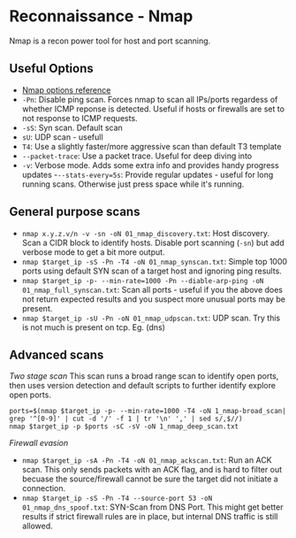 # Reconnaissance - Nmap

Nmap is a recon power tool for host and port scanning.

## Useful Options

- [Nmap options reference](https://nmap.org/book/man-briefoptions.html)
- `-Pn`: Disable ping scan. Forces nmap to scan all IPs/ports regardess of whether ICMP reponse is detected. Useful if hosts or firewalls are set to not response to ICMP requests.
- `-sS`: Syn scan. Default scan 
- `sU`: UDP scan - usefull 
- `T4`: Use a slightly faster/more aggressive scan than default T3 template
- `--packet-trace`: Use a packet trace. Useful for deep diving into 
- `-v`: Verbose mode. Adds some extra info and provides handy progress updates
-`--stats-every=5s`: Provide regular updates - useful for long running scans. Otherwise just press space while it's running.

## General purpose scans

- `nmap x.y.z.v/n -v -sn -oN 01_nmap_discovery.txt`: Host discovery. Scan a CIDR block to identify hosts. Disable port scanning (`-sn`) but add verbose mode to get a bit more output.
- `nmap $target_ip -sS -Pn -T4 -oN 01_nmap_synscan.txt`: Simple top 1000 ports using default SYN scan of a target host and ignoring ping results.
- `nmap $target_ip -p- --min-rate=1000 -Pn --diable-arp-ping -oN 01_nmap_full_synscan.txt`: Scan all ports - useful if you the above does not return expected results and you suspect more unusual ports may be present.
- `nmap $target_ip -sU -Pn -oN 01_nmap_udpscan.txt`: UDP scan. Try this is not much is present on tcp. Eg. (dns)

## Advanced scans
*Two stage scan*
This scan runs a broad range scan to identify open ports, then uses version detection and default scripts to further identify explore open ports.
```
ports=$(nmap $target_ip -p- --min-rate=1000 -T4 -oN 1_nmap-broad_scan| grep '^[0-9]' | cut -d '/' -f 1 | tr '\n' ',' | sed s/,$//)
nmap $target_ip -p $ports -sC -sV -oN 1_nmap_deep_scan.txt
```

*Firewall evasion*
- `nmap $target_ip -sA -Pn -T4 -oN 01_nmap_ackscan.txt`: Run an ACK scan. This only sends packets with an ACK flag, and is hard to filter out becuase the source/firewall cannot be sure the target did not initiate a connection.
- `nmap $target_ip -sS -Pn -T4 --source-port 53 -oN 01_nmap_dns_spoof.txt`: SYN-Scan from DNS Port. This might get better results if strict firewall rules are in place, but internal DNS traffic is still allowed.
